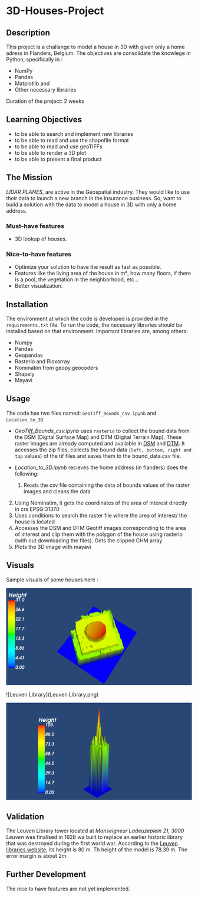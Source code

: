 # 3D-Houses-Project

## Description
This project is a challange to model a house in 3D with given only a home adress in Flanders, Belgium. The objectives are consolidate the knowlege in Python, specifically in :

 * NumPy
 * Pandas
 * Matplotlib and 
 * Other necessary libraries

Duration of the project: 2 weeks

## Learning Objectives

- to be able to search and implement new libraries
- to be able to read and use the shapefile format
- to be able to read and use geoTIFFs
- to be able to render a 3D plot
- to be able to present a final product

## The Mission

 _LIDAR PLANES_, are active in the Geospatial industry. They would like to use their data to launch a new branch in the insurance business. So, want to build a solution with the data to model a house in 3D with only a home address.

### Must-have features

- 3D lookup of houses.

### Nice-to-have features

- Optimize your solution to have the result as fast as possible.
- Features like the living area of the house in m², how many floors, if there is a pool, the vegetation in the neighborhood, etc...
- Better visualization.


## Installation
The environment at which the code is developed is provided in the `requirements.txt` file. To run the code, the necessary libraries should be installed  based on that environment. Important libraries are, among others:

  *  Numpy
  *  Pandas
  *  Geopandas
  *  Rasterio and Rioxarray
  *  Nominatim from geopy.geocoders
  *  Shapely
  *  Mayavi
 
## Usage
The code has two files named: `GeoTiff_Bounds_csv.ipynb` and `Location_to_3D`. 
  

  * _GeoTiff_Bounds_csv.ipynb_ uses `rasterio` to collect the bound data from the DSM (Digital Surface Map) and DTM (Digital Terrain Map). These raster images are already computed and available in [DSM](http://www.geopunt.be/download?container=dhm-vlaanderen-ii-dsm-raster-1m&title=Digitaal%20Hoogtemodel%20Vlaanderen%20II,%20DSM,%20raster,%201m) and [DTM](http://www.geopunt.be/download?container=dhm-vlaanderen-ii-dtm-raster-1m&title=Digitaal%20Hoogtemodel%20Vlaanderen%20II,%20DTM,%20raster,%201m). It accesses the zip files, collects the bound data (`left, bottom, right and top` values) of the tif files and saves them to the bound_data.csv file.

  * _Location_to_3D.ipynb_ recieves the home address (in flanders) does the following:

    1. Reads the csv file containing the data of bounds values of the raster images and cleans the data
 2. Using Nominatim, it gets the coordinates of the area of interest directly in crs EPSG:31370 
 3. Uses conditions to search the raster file where the area of interest/ the house is located
 4. Accesses the DSM and DTM Geotiff images corresponding to the area of interest and clip them with the polygon of the house using rasterio (with out downloading the files). Gets the clipped CHM array
 5. Plots the 3D image with mayavi
## Visuals
Sample visuals of some houses here :

![groept1](groept1.png)

![Leuven Library](Leuven Library.png)

![Sint-Maartensdal](Sint-Maartensdal.png)

## Validation
 The Leuven Library tower located at _Monseigneur Ladeuzeplein 21, 3000 Leuven_ was finalised in 1928 wa built to replace an earlier historic library that was destroyed during the first world war. According to the [Leuven libraries website](https://bib.kuleuven.be/english/about/hIistory-tourism), its height is 80 m. Th height of the model is 78.39 m. The error margin is about 2m.

## Further Development
The nice to have features are not yet implemented.